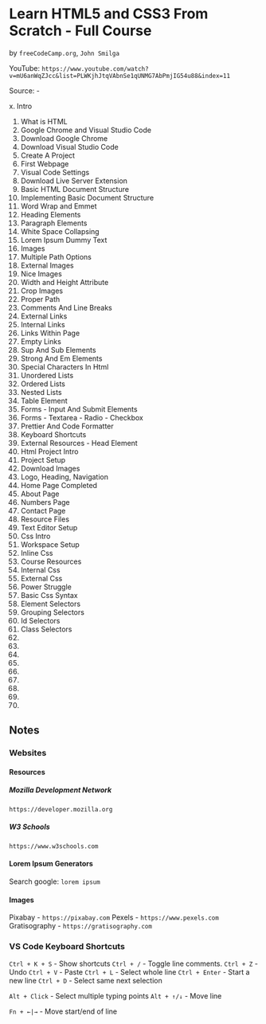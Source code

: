 # Learn HTML5 and CSS3 From Scratch - Full Course
by `freeCodeCamp.org`, `John Smilga`

YouTube: `https://www.youtube.com/watch?v=mU6anWqZJcc&list=PLWKjhJtqVAbnSe1qUNMG7AbPmjIG54u88&index=11`

Source: -

 x. Intro
01. What is HTML
02. Google Chrome and Visual Studio Code
03. Download Google Chrome
04. Download Visual Studio Code
05. Create A Project
06. First Webpage
07. Visual Code Settings
08. Download Live Server Extension
09. Basic HTML Document Structure
10. Implementing Basic Document Structure
11. Word Wrap and Emmet
12. Heading Elements
13. Paragraph Elements
14. White Space Collapsing
15. Lorem Ipsum Dummy Text
16. Images
17. Multiple Path Options
18. External Images
19. Nice Images
10. Width and Height Attribute
20. Crop Images
22. Proper Path
23. Comments And Line Breaks
24. External Links
25. Internal Links
26. Links Within Page
27. Empty Links
28. Sup And Sub Elements
29. Strong And Em Elements
30. Special Characters In Html
31. Unordered Lists
32. Ordered Lists
33. Nested Lists
34. Table Element
35. Forms - Input And Submit Elements
36. Forms - Textarea - Radio - Checkbox
37. Prettier And Code Formatter
38. Keyboard Shortcuts
39. External Resources - Head Element
40. Html Project Intro
41. Project Setup
42. Download Images
43. Logo, Heading, Navigation
44. Home Page Completed
45. About Page
46. Numbers Page
47. Contact Page
48. Resource Files
49. Text Editor Setup
50. Css Intro
51. Workspace Setup
52. Inline Css
53. Course Resources
54. Internal Css
55. External Css
56. Power Struggle
57. Basic Css Syntax
58. Element Selectors
59. Grouping Selectors
60. Id Selectors
61. Class Selectors
62.
63.
64.
65.
66.
67.
68.
69.
70.


## Notes

### Websites

#### Resources

##### Mozilla Development Network

`https://developer.mozilla.org`

##### W3 Schools

`https://www.w3schools.com`


#### Lorem Ipsum Generators

Search google: `lorem ipsum`

#### Images

Pixabay - `https://pixabay.com`
Pexels - `https://www.pexels.com`
Gratisography - `https://gratisography.com`

### VS Code Keyboard Shortcuts

`Ctrl + K + S`  - Show shortcuts
`Ctrl + /`      - Toggle line comments.
`Ctrl + Z`      - Undo
`Ctrl + V`      - Paste
`Ctrl + L`      - Select whole line
`Ctrl + Enter`  - Start a new line
`Ctrl + D`      - Select same next selection

`Alt + Click`   - Select multiple typing points
`Alt + ↑/↓`     - Move line

`Fn + ←|→`      - Move start/end of line